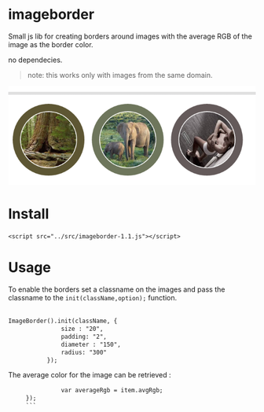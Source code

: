 # imageborder
Small js lib for creating borders around images with the average RGB of the image as the border color.

no dependecies.

> note: this works only with images from the same domain.

![alt text](https://github.com/stevenvb/imageborder/blob/master/examples/screenshot.png "Example Chrome")

# Install
 ```<script src="../src/imageborder-1.1.js"></script>```
 
# Usage
To enable the borders set a classname on the images and pass the classname to the ```init(className,option);``` function.

 ```
 
 ImageBorder().init(className, {
                size : "20",
                padding: "2",
                diameter : "150",
                radius: "300"
            });
 ```
 The average color for the image can be retrieved :
 
 ```  $('.img-circular').each(function (index, item) {
                var averageRgb = item.avgRgb;
      });
      ```

